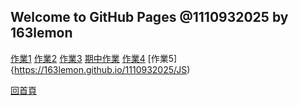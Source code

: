 ## Welcome to GitHub Pages @1110932025 by 163lemon
[作業1](https://163lemon.github.io/1110932025/45.html)
[作業2](https://163lemon.github.io/1110932025/99)
[作業3](https://163lemon.github.io/1110932025/div)
[期中作業](https://163lemon.github.io/1110932025/h1)
[作業4](https://163lemon.github.io/1110932025/fiVE.html)
[作業5]{https://163lemon.github.io/1110932025/JS)
<div>
  <a href=''>回首頁</a>
